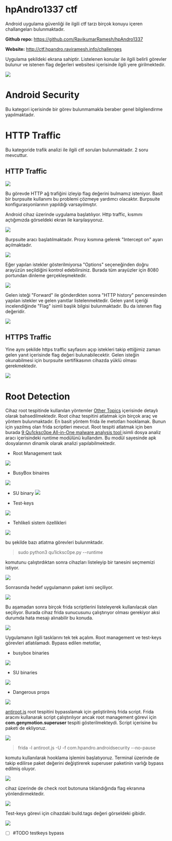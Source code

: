 # hpAndro1337 ctf

Android uygulama güvenliği ile ilgili ctf tarzı birçok konuyu içeren challangeları bulunmaktadır.

**Github repo:** https://github.com/RavikumarRamesh/hpAndro1337

**Website:** http://ctf.hpandro.raviramesh.info/challenges

Uygulama şekildeki ekrana sahiptir. Listelenen konular ile ilgili belirli görevler bulunur ve istenen flag değerleri websitesi içerisinde ilgili yere girilmektedir.

![](../../images/Pasted%20image%2020220326200341.png)


# Android Security
Bu kategori içerisinde bir görev bulunmamakla beraber genel bilgilendirme yapılmaktadır.

# HTTP Traffic
Bu kategoride trafik analizi ile ilgili ctf soruları bulunmaktadır. 2 soru mevcuttur.

## HTTP Traffic

![](../../images/Pasted%20image%2020220326202459.png)

Bu görevde HTTP ağ trafiğini izleyip flag değerini bulmamız isteniyor. Basit bir burpsuite kullanımı bu problemi çözmeye yardımcı olacaktır. Burpsuite konfigurasyonlarının yapıldığı varsayılmıştır.

Android cihaz üzerinde uygulama başlatılıyor. Http traffic, kısmını açtığımızda görseldeki ekran ile karşılaşıyoruz.

![](../../images/Pasted%20image%2020220327120957.png)

Burpsuite aracı başlatılmaktadır. Proxy kısmına gelerek "Intercept on" ayarı açılmaktadır.

![](../../images/Pasted%20image%2020220327120704.png)

Eğer yapılan istekler gösterilmiyorsa "Options" seçeneğinden doğru arayüzün seçildiğini kontrol edebilirsiniz. Burada tüm arayüzler için 8080 portundan dinleme gerçekleşmektedir.

![](../../images/Pasted%20image%2020220327122041.png)

Gelen isteği "Forward" ile gönderdkten sonra "HTTP history" penceresinden yapılan istekler ve gelen yanıtlar listelenmektedir. Gelen yanıt içeriği incelendiğinde "Flag" isimli başlık bilgisi bulunmaktadır. Bu da istenen flag değeridir.

![](../../images/Pasted%20image%2020220327122553.png)

## HTTPS Traffic
Yine aynı şekilde https traffic sayfasını açıp istekleri takip ettiğimiz zaman gelen yanıt içerisinde flag değeri bulunabilecektir. Gelen isteğin okunabilmesi için burpsuite sertifikasının cihazda yüklü olması gerekmektedir.

![](../../images/Pasted%20image%2020220327124350.png)

# Root Detection
Cihaz root tespitinde kullanılan yöntemler [Other Topics](../AndroidSec.md#Other%20Topics) içerisinde detaylı olarak bahsedilmektedir. Root cihaz tespitini atlatmak için birçok araç ve yöntem bulunmaktadır. En basit yöntem frida ile metotları hooklamak. Bunun için yazılmış olan frida scriptleri mevcut. 
Root tespiti atlatmak için ben burada [9 Qu1cksc0pe All-in-One malware analysis tool ](../AndroidSec.md#9%20Qu1cksc0pe%20All-in-One%20malware%20analysis%20tool) isimli dosya analiz aracı içerisindeki runtime modülünü kullandım. Bu modül sayesinde apk dosyalarının dinamik olarak analizi yapılabilmektedir.

- Root Management task

![](../../images/Pasted%20image%2020220420041720.png)

- BusyBox binaires

![](../../images/Pasted%20image%2020220420041823.png)

- SU binary 
![](../../images/Pasted%20image%2020220420041916.png)

- Test-keys 

![](../../images/Pasted%20image%2020220420044919.png)

- Tehlikeli sistem özellikleri

![](../../images/Pasted%20image%2020220420050635.png)

bu şekilde bazı atlatma görevleri bulunmktadır.

>sudo python3 qu1icksc0pe.py --runtime

komutunu çalıştırdıktan sonra cihazları listeleyip bir tanesini seçmemizi istiyor.

![](../../images/Pasted%20image%2020220420043413.png)

Sonrasında hedef uygulamanın paket ismi seçiliyor.

![](../../images/Pasted%20image%2020220420043507.png)

Bu aşamadan sonra birçok frida scriptlerini listeleyerek kullanılacak olan seçiliyor. Burada cihaz frida sunucusunu çalıştırıyor olması gerekiyor aksi durumda hata mesajı alınabilir bu konuda.

![](../../images/Pasted%20image%2020220420044610.png)

Uygulamanın ilgili tasklarını tek tek açalım. Root management ve test-keys görevleri atlatılamadı.
Bypass edilen metotlar,
- busybox binaries

![](../../images/Pasted%20image%2020220420045111.png)

- SU binaries

![](../../images/Pasted%20image%2020220420050242.png)

- Dangerous props

![](../../images/Pasted%20image%2020220420045735.png)

[antiroot.js](https://gist.github.com/pich4ya/0b2a8592d3c8d5df9c34b8d185d2ea35) root tespitini bypasslamak için geliştirilmiş frida script. Frida aracını kullanarak script çalıştırılıyor ancak root management görevi için **com.genymotion.superuser** tespiti gösterilmekteydi. Script içerisine bu paketi de ekliyoruz.

![](../../images/Pasted%20image%2020220420055356.png)

>frida -l antiroot.js -U -f com.hpandro.androidsecurity --no-pause

komutu kullanılarak hooklama işlemini başlatıyoruz. Terminal üzerinde de takip edilirse paket değerini değiştirerek superuser paketinin varlığı bypass edilmiş oluyor.

![](../../images/Pasted%20image%2020220420055719.png)

cihaz üzerinde de check root butonuna tıklandığında flag ekranına yönlendirmektedir.

![](../../images/Pasted%20image%2020220420055853.png)

Test-keys görevi için cihazdaki build.tags değeri görseldeki gibidir. 

![](../../images/Pasted%20image%2020220420061748.png)

- [ ] #TODO testkeys bypass